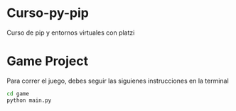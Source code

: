 # Curso-py-pip
Curso de pip y entornos virtuales con platzi

# Game Project

Para correr el juego, debes seguir las siguienes instrucciones en la terminal

```sh
cd game
python main.py
```
